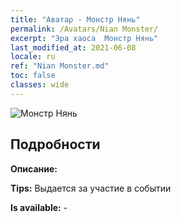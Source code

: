 ```yaml
---
title: "Аватар - Монстр Нянь"
permalink: /Avatars/Nian Monster/
excerpt: "Эра хаоса  Монстр Нянь"
last_modified_at: 2021-06-08
locale: ru
ref: "Nian Monster.md"
toc: false
classes: wide
---
```

 ![Монстр Нянь](/images/a/avatarFrame_56.png)

## Подробности

 **Описание:**  

 **Tips:** Выдается за участие в событии 

 **Is available:**  - 

